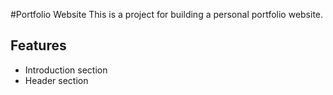 #Portfolio Website
This is a project for building a personal portfolio website.

## Features
- Introduction section
- Header section